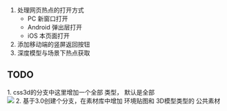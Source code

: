 1. 处理网页热点的打开方式
   * PC 新窗口打开
   * Android 弹出层打开
   * iOS 本页面打开
2. 添加移动端的竖屏返回按钮
3. 深度模型与场景下热点获取

## TODO

1. css3d的分支中这里增加一个全部 类型， 默认是全部  
	![](Pasted%20image%2020240319160357.png)
2. 基于3.0创建个分支，在素材库中增加 环境贴图和 3D模型类型的 公共素材
